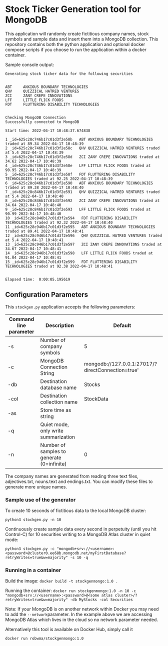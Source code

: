 # Stock Ticker Generation tool for MongoDB

  

This application will randomly create fictitious company names, stock symbols and sample data and insert them into a MongoDB collection.  This repository contains both the python application and optional docker compose scripts if you choose to run the application within a docker container. 

Sample console output:

```
Generating stock ticker data for the following securities


ABT     ANXIOUS BOUNDARY TECHNOLOGIES
QHV     QUIZZICAL HATRED VENTURES
ZCI     ZANY CREPE INNOVATIONS
LFF     LITTLE FLICK FOODS
FDT     FLUTTERING DISABILITY TECHNOLOGIES


Checking MongoDB Connection
Successfully connected to MongoDB

Start time: 2022-04-17 10:48:37.674838

1 _id=625c28c746b17c01d3f2e58b   ABT ANXIOUS BOUNDARY TECHNOLOGIES traded at 89.34 2022-04-17 10:48:39
2 _id=625c28c746b17c01d3f2e58c   QHV QUIZZICAL HATRED VENTURES traded at 5.4 2022-04-17 10:48:39
3 _id=625c28c746b17c01d3f2e58d   ZCI ZANY CREPE INNOVATIONS traded at 34.62 2022-04-17 10:48:39
4 _id=625c28c746b17c01d3f2e58e   LFF LITTLE FLICK FOODS traded at 90.95 2022-04-17 10:48:39
5 _id=625c28c746b17c01d3f2e58f   FDT FLUTTERING DISABILITY TECHNOLOGIES traded at 92.25 2022-04-17 10:48:39
6 _id=625c28c846b17c01d3f2e590   ABT ANXIOUS BOUNDARY TECHNOLOGIES traded at 89.38 2022-04-17 10:48:40
7 _id=625c28c846b17c01d3f2e591   QHV QUIZZICAL HATRED VENTURES traded at 5.4 2022-04-17 10:48:40
8 _id=625c28c846b17c01d3f2e592   ZCI ZANY CREPE INNOVATIONS traded at 34.64 2022-04-17 10:48:40
9 _id=625c28c846b17c01d3f2e593   LFF LITTLE FLICK FOODS traded at 90.99 2022-04-17 10:48:40
10 _id=625c28c846b17c01d3f2e594   FDT FLUTTERING DISABILITY TECHNOLOGIES traded at 92.32 2022-04-17 10:48:40
11 _id=625c28c946b17c01d3f2e595   ABT ANXIOUS BOUNDARY TECHNOLOGIES traded at 89.41 2022-04-17 10:48:41
12 _id=625c28c946b17c01d3f2e596   QHV QUIZZICAL HATRED VENTURES traded at 5.4 2022-04-17 10:48:41
13 _id=625c28c946b17c01d3f2e597   ZCI ZANY CREPE INNOVATIONS traded at 34.67 2022-04-17 10:48:41
14 _id=625c28c946b17c01d3f2e598   LFF LITTLE FLICK FOODS traded at 91.04 2022-04-17 10:48:41
15 _id=625c28c946b17c01d3f2e599   FDT FLUTTERING DISABILITY TECHNOLOGIES traded at 92.38 2022-04-17 10:48:41


Elapsed time:  0:00:05.195619

```

## Configuration Parameters

This `stockgen.py` application accepts the following parameters:
  

| Command line parameter | Description | Default |
|--|--|--|
|-s | Number of company symbols | 5 |
|-c | MongoDB Connection String | mongodb://127.0.0.1:27017/?directConnection=true' |
|-db | Destination database name | Stocks |
|-col | Destination collection name | StockData |
|-as | Store time as string | |
|-q | Quiet mode, only write summarization | |
|-n | Number of samples to generate (0=infinite) | 0 |
  

The company names are generated from reading three text files, adjectives.txt, nouns.text and endings.txt. You can modify these files to generate more unique names.



### Sample use of the generator 

To create 10 seconds of fictitious data to the local MongoDB cluster:

`python3 stockgen.py -n 10    `

Continuously create sample data every second in perpetuity (until you hit Control-C) for 10 securities writing to a MongoDB Atlas cluster in quiet mode:

`python3 stockgen.py -c "mongodb+srv://<username>:<password>@cluster0.ee68b.mongodb.net/myFirstDatabase?retryWrites=true&w=majority" -s 10 -q`


### Running in a container

Build the image:
`docker build -t stockgenmongo:1.0 . `

Running the container:
`docker run stockgenmongo:1.0 -n 10 -c "mongodb+srv://<username>:<password>@<some atlas cluster>/?retryWrites=true&w=majority" -db MyStocks -col Securities`

Note: If your MongoDB is on another network within Docker you may need to add the `--network`parameter.  In the example above we are accessing MongoDB Atlas which lives in the cloud so no network parameter needed.

Alternatively this tool is available on Docker Hub, simply call it

`docker run robwma/stockgenmongo:1.0 `
